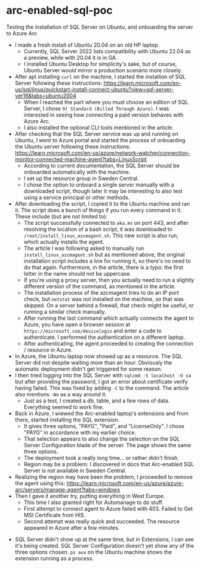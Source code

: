 # arc-enabled-sql-poc
Testing the installation of SQL Server on Ubuntu, and onboarding the server to Azure Arc

* I made a fresh install of Ubuntu 20.04 on an old HP laptop.
  - Currently, SQL Server 2022 lists compatibility with Ubuntu 22.04 as a preview, while with 20.04 it is in GA.
  - I installed Ubuntu Desktop for simplicity's sake, but of course, Ubuntu Server would mirror a production scenario more closely.
* After apt installing `curl` on the machine, I started the installion of SQL Server following these instructions: https://learn.microsoft.com/en-us/sql/linux/quickstart-install-connect-ubuntu?view=sql-server-ver16&tabs=ubuntu2004
  - When I reached the part where you must choose an edition of SQL Server, I chose `9) Standard (Billed Through Azure)`. I was interested in seeing how connecting a paid version behaves with Azure Arc.
  - I also installed the optional CLI tools mentioned in the article.
* After checking that the SQL Server service was up and running on Ubuntu, I went to Azure portal and started the process of onboarding the Ubuntu server following these instructions: https://learn.microsoft.com/en-us/azure/network-watcher/connection-monitor-connected-machine-agent?tabs=LinuxScript
  - According to current documentation, the SQL Server should be onboarded automatically with the machine.
  - I set up the resource group in Sweden Central.
  - I chose the option to onboard a single server manually with a downloaded script, though later it may be interesting to also test using a service principal or other methods.
* After downloading the script, I copied it to the Ubuntu machine and ran it. The script does a bunch of things if you run every command in it. These include (but are not limited to):
  - The script successfully connected to `aka.ms` on port 443, and after resolving the location of a bash script, it was downloaded to `/root/install_linux_azcmagent.sh`. This new script is also run, which actually installs the agent.
  - The article I was following asked to manually run `install_linux_azcmagent.sh` but as mentioned above, the original installation script includes a line for running it, so there's no need to do that again. Furthermore, in the article, there is a typo: the first letter in the name should not be uppercase.
  - If you're using a proxy server, then you actually need to run a slightly different version of the command, as mentioned in the article.
  - The installation process of the azcmagent tries to do an IP port check, but `netstat` was not installed on the machine, so that was skipped. On a server behind a firewall, that check might be useful, or running a similar check manually.
  - After running the last command which actually connects the agent to Azure, you have open a browser session at `https://microsoft.com/devicelogin` and enter a code to authenticate. I performed the authentication on a different laptop.
  - After authenticating, the agent proceeded to creating the connection / resource in Azure.
* In Azure, the Ubuntu laptop now showed up as a resource. The SQL Server did not despite waiting more than an hour. Obviously the automatic deployment didn't get triggered for some reason.
* I then tried logging into the SQL Server with `sqlcmd -S localhost -U sa` but after providing the password, I got an error about certificate verify having failed. This was fixed by adding `-C` to the command. The article also mentions `-No` as a way around it.
  - Just as a test, I created a db, table, and a few rows of data. Everything seemed to work fine.
* Back in Azure, I wiewed the Arc-enabled laptop's extensions and from there, started installing the SQL extension.
  - It gives three options, "PAYG", "Paid", and "LicenseOnly". I chose "PAYG" in accordance with my earlier choice.
  - That selection appears to also change the selection on the SQL Server Configuration blade of the server. The page shows the same three options.
  - The deployment took a really long time... or rather didn't finish.
  - Region may be a problem: I discovered in docs that Arc-enabled SQL Server is not available in Sweden Central.
* Realizing the region may have been the problem, I proceeded to remove the agent using this: https://learn.microsoft.com/en-us/azure/azure-arc/servers/manage-agent?tabs=windows
* Then I gave it another try, putting everything in West Europe.
  - This time I also granted right for Automanage to do stuff.
  - First attempt to connect agent to Azure failed with 403. Failed to Get MSI Certificate from HIS.
  - Second attempt was really quick and succeeded. The resource appeared in Azure after a few minutes.
- SQL Server didn't show up at the same time, but in Extensions, I can see it's being created. SQL Server Configuration doesn't yet show any of the three options chosen. `ps aux` on the Ubuntu machine shows the extension running as a process.
